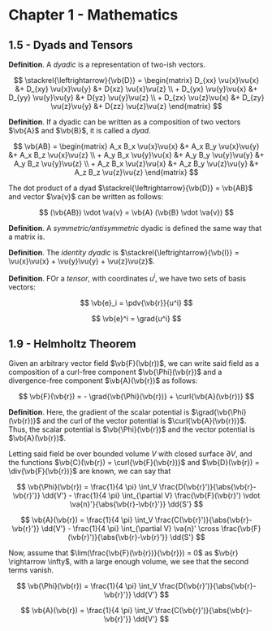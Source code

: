 # Chapter 1 - Mathematics
## 1.5 - Dyads and Tensors

**Definition**. A *dyadic* is a representation of two-ish vectors.

$$
\stackrel{\leftrightarrow}{\vb{D}} = \begin{matrix}
    D_{xx} \vu{x}\vu{x} &+ D_{xy} \vu{x}\vu{y} &+ D{xz} \vu{x}\vu{z} \\
    + D_{yx} \vu{y}\vu{x} &+ D_{yy} \vu{y}\vu{y} &+ D{yz} \vu{y}\vu{z} \\
    + D_{zx} \vu{z}\vu{x} &+ D_{zy} \vu{z}\vu{y} &+ D{zz} \vu{z}\vu{z}
\end{matrix}
$$

**Definition**. If a dyadic can be written as a composition of two vectors $\vb{A}$ and $\vb{B}$, it is called a *dyad*.

$$
\vb{AB} = \begin{matrix}
    A_x B_x \vu{x}\vu{x} &+ A_x B_y \vu{x}\vu{y} &+ A_x B_z \vu{x}\vu{z} \\
    + A_y B_x \vu{y}\vu{x} &+ A_y B_y \vu{y}\vu{y} &+ A_y B_z \vu{y}\vu{z} \\
    + A_z B_x \vu{z}\vu{x} &+ A_z B_y \vu{z}\vu{y} &+ A_z B_z \vu{z}\vu{z}
\end{matrix}
$$

The dot product of a dyad $\stackrel{\leftrightarrow}{\vb{D}} = \vb{AB}$ and vector $\va{v}$ can be written as follows:

$$
(\vb{AB}) \vdot \va{v} = \vb{A} (\vb{B} \vdot \va{v})
$$

**Definition**. A *symmetric/antisymmetric* dyadic is defined the same way that a matrix is.

**Definition**. The *identity dyadic* is $\stackrel{\leftrightarrow}{\vb{I}} = \vu{x}\vu{x} + \vu{y}\vu{y} + \vu{z}\vu{z}$.

**Definition**. FOr a *tensor*, with coordinates $u^i$, we have two sets of basis vectors:

$$
\vb{e}_i = \pdv{\vb{r}}{u^i}
$$

$$
\vb{e}^i = \grad{u^i}
$$

## 1.9 - Helmholtz Theorem

Given an arbitrary vector field $\vb{F}(\vb(r))$, we can write said field as a composition of a curl-free component $\vb{\Phi}(\vb{r})$ and a divergence-free component $\vb{A}(\vb{r})$ as follows:

$$
\vb{F}(\vb{r}) = - \grad{\vb{\Phi}(\vb{r})} + \curl{\vb{A}(\vb{r})}
$$

**Definition**. Here, the gradient of the scalar potential is $\grad{\vb{\Phi}(\vb{r})}$ and the curl of the vector potential is $\curl{\vb{A}(\vb{r})}$. Thus, the scalar potential is $\vb{\Phi}(\vb{r})$ and the vector potential is $\vb{A}(\vb{r})$.

Letting said field be over bounded volume $V$ with closed surface $\partial V$, and the functions $\vb{C}(\vb{r}) = \curl{\vb{F}(\vb{r})}$ and $\vb{D}(\vb{r}) = \div{\vb{F}(\vb{r})}$ are known, we can say that

$$
\vb{\Phi}(\vb{r}) = \frac{1}{4 \pi} \int_V \frac{D(\vb{r}')}{\abs{\vb{r}-\vb{r}'}} \dd{V'} - \frac{1}{4 \pi} \int_{\partial V} \frac{\vb{F}(\vb{r}') \vdot \va{n}'}{\abs{\vb{r}-\vb{r}'}} \dd{S'}
$$

$$
\vb{A}(\vb{r}) = \frac{1}{4 \pi} \int_V \frac{C(\vb{r}')}{\abs{\vb{r}-\vb{r}'}} \dd{V'} - \frac{1}{4 \pi} \int_{\partial V} \va{n}' \cross \frac{\vb{F}(\vb{r}')}{\abs{\vb{r}-\vb{r}'}} \dd{S'}
$$

Now, assume that $\lim(\frac{\vb{F}(\vb{r})}{\vb{r}}) = 0$ as $\vb{r} \rightarrow \infty$, with a large enough volume, we see that the second terms vanish.

$$
\vb{\Phi}(\vb{r}) = \frac{1}{4 \pi} \int_V \frac{D(\vb{r}')}{\abs{\vb{r}-\vb{r}'}} \dd{V'}
$$

$$
\vb{A}(\vb{r}) = \frac{1}{4 \pi} \int_V \frac{C(\vb{r}')}{\abs{\vb{r}-\vb{r}'}} \dd{V'}
$$

